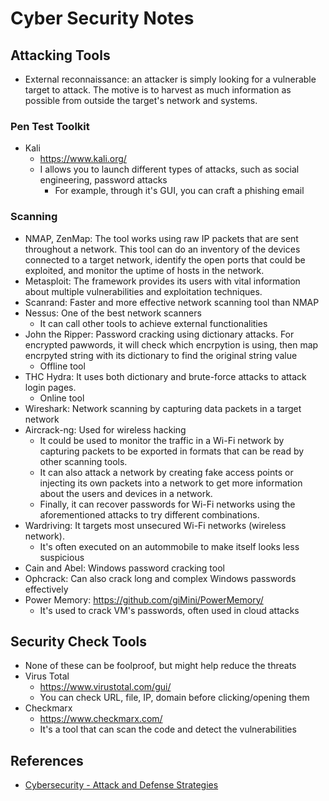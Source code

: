 # Cyber Security Notes

## Attacking Tools
* External reconnaissance: an attacker is simply looking for a vulnerable target to attack. The motive is to harvest as much information as possible from outside the target's network and systems.

### Pen Test Toolkit
* Kali
  * https://www.kali.org/
  * I allows you to launch different types of attacks, such as social engineering, password attacks
    * For example, through it's GUI, you can craft a phishing email  

### Scanning
* NMAP, ZenMap: The tool works using raw IP packets that are sent throughout a network. This tool can do an inventory of the devices connected to a target network, identify the open ports that could be exploited, and monitor the uptime of hosts in the network.
* Metasploit: The framework provides its users with vital information about multiple vulnerabilities and exploitation techniques.
* Scanrand: Faster and more effective network scanning tool than NMAP
* Nessus: One of the best network scanners
  * It can call other tools to achieve external functionalities 
* John the Ripper: Password cracking using dictionary attacks. For encrypted pawwords, it will check which encrpytion is using, then map encrpyted string with its dictionary to find the original string value
  * Offline tool 
* THC Hydra: It uses both dictionary and brute-force attacks to attack login pages.
  * Online tool 
* Wireshark: Network scanning by capturing data packets in a target network
* Aircrack-ng: Used for wireless hacking
  * It could be used to monitor the traffic in a Wi-Fi network by capturing packets to be exported in formats that can be read by other scanning tools. 
  * It can also attack a network by creating fake access points or injecting its own packets into a network to get more information about the users and devices in a network.
  * Finally, it can recover passwords for Wi-Fi networks using the aforementioned attacks to try different combinations.
* Wardriving: It targets most unsecured Wi-Fi networks (wireless network).
  * It's often executed on an autommobile to make itself looks less suspicious 
* Cain and Abel: Windows password cracking tool 
* Ophcrack: Can also crack long and complex Windows passwords effectively
* Power Memory: https://github.com/giMini/PowerMemory/
  * It's used to crack VM's passwords, often used in cloud attacks

## Security Check Tools
* None of these can be foolproof, but might help reduce the threats
* Virus Total
  * https://www.virustotal.com/gui/
  * You can check URL, file, IP, domain before clicking/opening them
* Checkmarx
  * https://www.checkmarx.com/
  * It's a tool that can scan the code and detect the vulnerabilities 

## References
* [Cybersecurity - Attack and Defense Strategies][1]


[1]:https://subscription.packtpub.com/book/networking_and_servers/9781788475297
